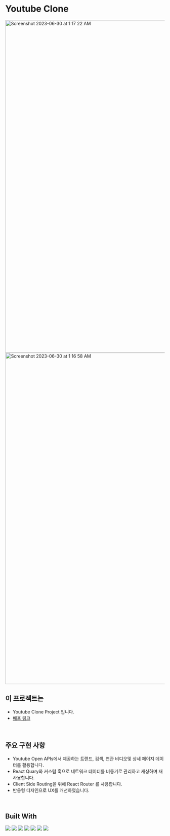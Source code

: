 # Youtube Clone

<img width="1051" alt="Screenshot 2023-06-30 at 1 17 22 AM" src="https://github.com/wandakim/Youtube-Clone/assets/74309458/945b7021-7f54-43b4-a8d9-6380fb96c578">
<img width="1047" alt="Screenshot 2023-06-30 at 1 16 58 AM" src="https://github.com/wandakim/Youtube-Clone/assets/74309458/29b4a665-8ca6-4202-a61a-dfabb6f5b584">

<br/>

## 이 프로젝트는

- Youtube Clone Project 입니다.
- [배포 링크](https://incredible-cascaron-f6f5f2.netlify.app/)

<br />
 
## 주요 구현 사항 
- Youtube Open APIs에서 제공하는 트랜드, 검색, 연관 비디오및 상세 페이지 데이터를 활용합니다. 
- React Quary와 커스텀 훅으로 네트워크 데이터를 비동기로 관리하고 캐싱하며 재사용합니다. 
- Client Side Routing을 위해 React Router 를 사용합니다.  
- 반응형 디자인으로 UX를 개선하였습니다.

<br />

## Built With

  <div> 
      <img src="https://img.shields.io/badge/react-61DAFB?style=for-the-badge&logo=react&logoColor=white">
       <img src="https://img.shields.io/badge/reactquery-FF4154?style=for-the-badge&logo=reactquery&logoColor=white">
      <img src="https://img.shields.io/badge/reactrouter-CA4245?style=for-the-badge&logo=reactrouter&logoColor=white">
      <img src="https://img.shields.io/badge/tailwindcss-06B6D4?style=for-the-badge&logo=tailwindcss&logoColor=white">
     <img src="https://img.shields.io/badge/dotenv-ECD53F?style=for-the-badge&logo=dotenv&logoColor=white">
      <img src="https://img.shields.io/badge/yarn-2C8EBB?style=for-the-badge&logo=yarn&logoColor=white">
      <img src="https://img.shields.io/badge/netlify-00C7B7?style=for-the-badge&logo=netlify&logoColor=white">
  </div>

<br />

